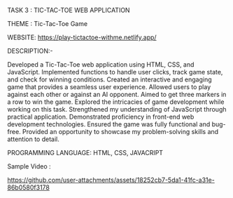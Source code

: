 TASK 3 : TIC-TAC-TOE WEB APPLICATION

THEME : Tic-Tac-Toe Game

WEBSITE: https://play-tictactoe-withme.netlify.app/

DESCRIPTION:-

Developed a Tic-Tac-Toe web application using HTML, CSS, and JavaScript.
Implemented functions to handle user clicks, track game state, and check for winning conditions.
Created an interactive and engaging game that provides a seamless user experience.
Allowed users to play against each other or against an AI opponent.
Aimed to get three markers in a row to win the game.
Explored the intricacies of game development while working on this task.
Strengthened my understanding of JavaScript through practical application.
Demonstrated proficiency in front-end web development technologies.
Ensured the game was fully functional and bug-free.
Provided an opportunity to showcase my problem-solving skills and attention to detail.


PROGRAMMING LANGUAGE: HTML, CSS, JAVACRIPT

Sample Video :

https://github.com/user-attachments/assets/18252cb7-5da1-41fc-a31e-86b0580f3178








